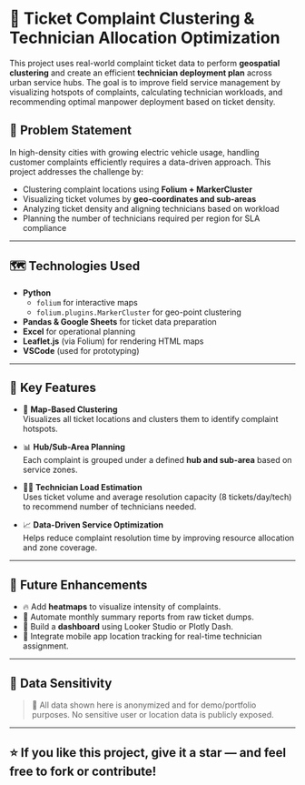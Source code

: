 
# 🔧 Ticket Complaint Clustering & Technician Allocation Optimization

This project uses real-world complaint ticket data to perform **geospatial clustering** and create an efficient **technician deployment plan** across urban service hubs. The goal is to improve field service management by visualizing hotspots of complaints, calculating technician workloads, and recommending optimal manpower deployment based on ticket density.

## 📌 Problem Statement

In high-density cities with growing electric vehicle usage, handling customer complaints efficiently requires a data-driven approach. This project addresses the challenge by:
- Clustering complaint locations using **Folium + MarkerCluster**
- Visualizing ticket volumes by **geo-coordinates and sub-areas**
- Analyzing ticket density and aligning technicians based on workload
- Planning the number of technicians required per region for SLA compliance

---

## 🗺️ Technologies Used

- **Python**
  - `folium` for interactive maps
  - `folium.plugins.MarkerCluster` for geo-point clustering
- **Pandas & Google Sheets** for ticket data preparation
- **Excel** for operational planning
- **Leaflet.js** (via Folium) for rendering HTML maps
- **VSCode** (used for prototyping)

---

## 🧠 Key Features

- 📍 **Map-Based Clustering**  
  Visualizes all ticket locations and clusters them to identify complaint hotspots.

- 📊 **Hub/Sub-Area Planning**  
  Each complaint is grouped under a defined **hub and sub-area** based on service zones.

- 👨‍🔧 **Technician Load Estimation**  
  Uses ticket volume and average resolution capacity (8 tickets/day/tech) to recommend number of technicians needed.

- 📈 **Data-Driven Service Optimization**  
  Helps reduce complaint resolution time by improving resource allocation and zone coverage.

---

## 📌 Future Enhancements

- 🔥 Add **heatmaps** to visualize intensity of complaints.
- 📆 Automate monthly summary reports from raw ticket dumps.
- 🚀 Build a **dashboard** using Looker Studio or Plotly Dash.
- 📱 Integrate mobile app location tracking for real-time technician assignment.

---

## 📁 Data Sensitivity

> 🚨 All data shown here is anonymized and for demo/portfolio purposes. No sensitive user or location data is publicly exposed.

---

## ⭐️ If you like this project, give it a star — and feel free to fork or contribute!

